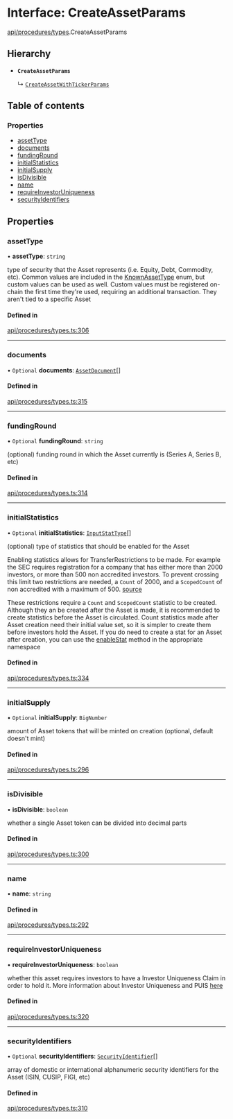 # Interface: CreateAssetParams

[api/procedures/types](../wiki/api.procedures.types).CreateAssetParams

## Hierarchy

- **`CreateAssetParams`**

  ↳ [`CreateAssetWithTickerParams`](../wiki/api.procedures.types.CreateAssetWithTickerParams)

## Table of contents

### Properties

- [assetType](../wiki/api.procedures.types.CreateAssetParams#assettype)
- [documents](../wiki/api.procedures.types.CreateAssetParams#documents)
- [fundingRound](../wiki/api.procedures.types.CreateAssetParams#fundinground)
- [initialStatistics](../wiki/api.procedures.types.CreateAssetParams#initialstatistics)
- [initialSupply](../wiki/api.procedures.types.CreateAssetParams#initialsupply)
- [isDivisible](../wiki/api.procedures.types.CreateAssetParams#isdivisible)
- [name](../wiki/api.procedures.types.CreateAssetParams#name)
- [requireInvestorUniqueness](../wiki/api.procedures.types.CreateAssetParams#requireinvestoruniqueness)
- [securityIdentifiers](../wiki/api.procedures.types.CreateAssetParams#securityidentifiers)

## Properties

### assetType

• **assetType**: `string`

type of security that the Asset represents (i.e. Equity, Debt, Commodity, etc). Common values are included in the
  [KnownAssetType](../wiki/types.KnownAssetType) enum, but custom values can be used as well. Custom values must be registered on-chain the first time
  they're used, requiring an additional transaction. They aren't tied to a specific Asset

#### Defined in

[api/procedures/types.ts:306](https://github.com/PolymeshAssociation/polymesh-sdk/blob/3d14e829/src/api/procedures/types.ts#L306)

___

### documents

• `Optional` **documents**: [`AssetDocument`](../wiki/types.AssetDocument)[]

#### Defined in

[api/procedures/types.ts:315](https://github.com/PolymeshAssociation/polymesh-sdk/blob/3d14e829/src/api/procedures/types.ts#L315)

___

### fundingRound

• `Optional` **fundingRound**: `string`

(optional) funding round in which the Asset currently is (Series A, Series B, etc)

#### Defined in

[api/procedures/types.ts:314](https://github.com/PolymeshAssociation/polymesh-sdk/blob/3d14e829/src/api/procedures/types.ts#L314)

___

### initialStatistics

• `Optional` **initialStatistics**: [`InputStatType`](../wiki/types#inputstattype)[]

(optional) type of statistics that should be enabled for the Asset

Enabling statistics allows for TransferRestrictions to be made. For example the SEC requires registration for a company that
has either more than 2000 investors, or more than 500 non accredited investors. To prevent crossing this limit two restrictions are
needed, a `Count` of 2000, and a `ScopedCount` of non accredited with a maximum of 500. [source](https://www.sec.gov/info/smallbus/secg/jobs-act-section-12g-small-business-compliance-guide.htm)

These restrictions require a `Count` and `ScopedCount` statistic to be created. Although they an be created after the Asset is made, it is recommended to create statistics
before the Asset is circulated. Count statistics made after Asset creation need their initial value set, so it is simpler to create them before investors hold the Asset.
If you do need to create a stat for an Asset after creation, you can use the [enableStat](../wiki/api.entities.Asset.TransferRestrictions.TransferRestrictionBase.TransferRestrictionBase#enablestat) method in
the appropriate namespace

#### Defined in

[api/procedures/types.ts:334](https://github.com/PolymeshAssociation/polymesh-sdk/blob/3d14e829/src/api/procedures/types.ts#L334)

___

### initialSupply

• `Optional` **initialSupply**: `BigNumber`

amount of Asset tokens that will be minted on creation (optional, default doesn't mint)

#### Defined in

[api/procedures/types.ts:296](https://github.com/PolymeshAssociation/polymesh-sdk/blob/3d14e829/src/api/procedures/types.ts#L296)

___

### isDivisible

• **isDivisible**: `boolean`

whether a single Asset token can be divided into decimal parts

#### Defined in

[api/procedures/types.ts:300](https://github.com/PolymeshAssociation/polymesh-sdk/blob/3d14e829/src/api/procedures/types.ts#L300)

___

### name

• **name**: `string`

#### Defined in

[api/procedures/types.ts:292](https://github.com/PolymeshAssociation/polymesh-sdk/blob/3d14e829/src/api/procedures/types.ts#L292)

___

### requireInvestorUniqueness

• **requireInvestorUniqueness**: `boolean`

whether this asset requires investors to have a Investor Uniqueness Claim in order
  to hold it. More information about Investor Uniqueness and PUIS [here](https://developers.polymesh.live/introduction/identity#polymesh-unique-identity-system-puis)

#### Defined in

[api/procedures/types.ts:320](https://github.com/PolymeshAssociation/polymesh-sdk/blob/3d14e829/src/api/procedures/types.ts#L320)

___

### securityIdentifiers

• `Optional` **securityIdentifiers**: [`SecurityIdentifier`](../wiki/types.SecurityIdentifier)[]

array of domestic or international alphanumeric security identifiers for the Asset (ISIN, CUSIP, FIGI, etc)

#### Defined in

[api/procedures/types.ts:310](https://github.com/PolymeshAssociation/polymesh-sdk/blob/3d14e829/src/api/procedures/types.ts#L310)
